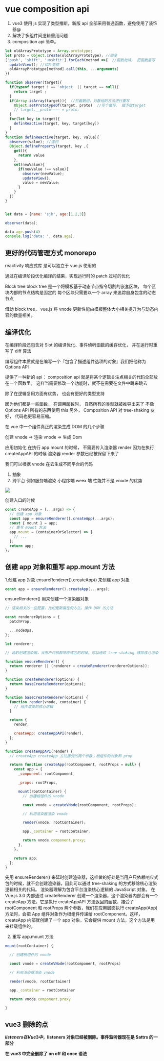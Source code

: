 # vue composition api

1. vue3 使用 js 实现了类型推断，新版 api 全部采用普通函数，避免使用了装饰器@
2. 解决了多组件间逻辑重用问题
3. composition api 简单。

```js
let oldArrayPrototype = Array.prototype;
let proto = Object.create(oldArrayPrototype); //继承
['push', 'shift', 'unshfit'].forEach(method =>{  //函数劫持， 把函数重写  内部 继续调用老的方法
  updateView(); //切片变成
  oldArrayPrototype[method].call(this, ...arguments)
})

function observer(target){
  if(typeof target ! == 'object' || target == null){
    return target ;
  }
  if(Array.isArray(target)){  //拦截数组，对数组的方法进行重写
    Object.setPrototypeOf(target, proto)  //写个循环， 赋予给target
    // target.__proto———— = proto;
  }
  for(let key in target){
    definReactive(target, key, target[key])
  }
}
function definReactive(target, key, value){
  observer(value); //递归
  Object.defineProperty(target, key ,{
    get(){
      return value
    },
    set(newValue){
      if(newValue !== value){
        observer(newValue);
        updateView();
        value = newValue;
      }
    }
  })
}


let data = {name: 'sjh', age:[1,2,3]}

observer(data);

data.age.push(4)
console.log('data: ', data.age);


```

## 更好的代码管理方式 monorepo

reactivity 响应式库 是可以独立于 vue.js 使用的

通过在编译阶段优化编译的结果，实现运行时的 patch 过程的优化

Block tree
block tree 是一个将模板基于动态节点指令切割的嵌套区块， 每个区块内部的节点结构是固定的
每个区块只需要以一个 array 来追踪自身包含的动态节点

借助 block tree， vue.js 将 vnode 更新性能由模板整体大小相关提升为与动态内容的数量相关。

## 编译优化

在编译阶段还包含对 Slot 的编译优化、事件侦听函数的缓存优化， 并在运行时重写了 diff 算法

编写组件本质就是在编写一个『包含了描述组件选项的对象』我们把他称为 Options API

提供了一种新的 api： composition api
就是将某个逻辑关注点相关的代码全部放在一个函数里， 这样当需要修改一个功能时，就不在需要在文件中跳来跳去

除了在逻辑复用方面有优势， 也会有更好的类型支持

因为他们都是一些函数， 在调用函数时， 自然所有的类型就被推导出来了 不像 Options API 所有的东西使用 this
另外， Composition API 对 tree-shaking 友好， 代码也更容易压缩。

在 vue 中一个组件真正的渲染生成 DOM 的几个步骤

创建 vnode => 渲染 vnode => 生成 Dom

应用初始化
在执行 app.mount 的时候， 不需要传入渲染器 render
因为在执行 createAppAPI 的时候 渲染器 render 参数已经被保留下来了

我们可以根据 vnode 在去生成不同平台的代码

1. 抽象
2. 跨平台
   例如服务端渲染 小程序端 weex 端
   性能并不是 vnode 的优势

![](https://tva1.sinaimg.cn/large/0081Kckwgy1gkzj8497i1j312a0eiado.jpg)

创建入口的时候

```js
const createApp = (...args) => {
  // 创建 app 对象
  const app = ensureRenderer().createApp(...args);
  const { mount } = app;
  // 重写 mount 方法
  app.mount = (containerOrSelector) => {
    // ...
  };
  return app;
};
```

## 创建 app 对象和重写 app.mount 方法

1.创建 app 对象
ensureRenderer().createApp() 来创建 app 对象

```js
const app = ensureRenderer().createApp(...args);
```

ensureRenderer() 用来创建一个渲染器对象

```js
// 渲染相关的一些配置，比如更新属性的方法，操作 DOM 的方法

const rendererOptions = {
  patchProp,

  ...nodeOps,
};

let renderer;

// 延时创建渲染器，当用户只依赖响应式包的时候，可以通过 tree-shaking 移除核心渲染逻辑相关的代码

function ensureRenderer() {
  return renderer || (renderer = createRenderer(rendererOptions));
}

function createRenderer(options) {
  return baseCreateRenderer(options);
}

function baseCreateRenderer(options) {
  function render(vnode, container) {
    // 组件渲染的核心逻辑
  }

  return {
    render,

    createApp: createAppAPI(render),
  };
}

function createAppAPI(render) {
  // createApp createApp 方法接受的两个参数：根组件的对象和 prop

  return function createApp(rootComponent, rootProps = null) {
    const app = {
      _component: rootComponent,

      _props: rootProps,

      mount(rootContainer) {
        // 创建根组件的 vnode

        const vnode = createVNode(rootComponent, rootProps);

        // 利用渲染器渲染 vnode

        render(vnode, rootContainer);

        app._container = rootContainer;

        return vnode.component.proxy;
      },
    };

    return app;
  };
}
```

先用 ensureRenderer() 来延时创建渲染器，这样做的好处是当用户只依赖响应式包的时候，就不会创建渲染器，因此可以通过 tree-shaking 的方式移除核心渲染逻辑相关的代码。
渲染器理解为包含平台渲染核心逻辑的 JavaScript 对象。
在 Vue.js 3.0 内部通过 createRenderer 创建一个渲染器，这个渲染器内部会有一个 createApp 方法，它是执行 createAppAPI 方法返回的函数，接受了 rootComponent 和 rootProps 两个参数，我们在应用层面执行 createApp(App) 方法时，会把 App 组件对象作为根组件传递给 rootComponent。这样，createApp 内部就创建了一个 app 对象，它会提供 mount 方法，这个方法是用来挂载组件的。

2. 重写 app.mount 方法

```js
mount(rootContainer) {

  // 创建根组件的 vnode

  const vnode = createVNode(rootComponent, rootProps)

  // 利用渲染器渲染 vnode

  render(vnode, rootContainer)

  app._container = rootContainer

  return vnode.component.proxy

}

```

## vue3 删除的点

**$listeners 在 Vue 3 中，$listeners 对象已经被删除。事件监听器现在是 $attrs 的一部分**

**在 vue3 中完全删除了 on off 和 once 语法**
